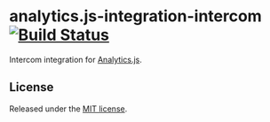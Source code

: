 # analytics.js-integration-intercom [![Build Status][ci-badge]][ci-link]

Intercom integration for [Analytics.js][].

## License

Released under the [MIT license](License.md).


[Analytics.js]: https://segment.com/docs/libraries/analytics.js/
[ci-link]: https://circleci.com/gh/segment-integrations/analytics.js-integration-intercom
[ci-badge]: https://circleci.com/gh/segment-integrations/analytics.js-integration-intercom.svg?style=svg
